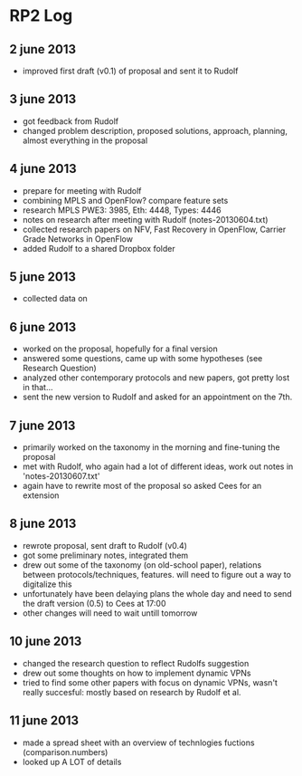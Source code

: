 RP2 Log
=======

2 june 2013
-----------
 - improved first draft (v0.1) of proposal and sent it to Rudolf

3 june 2013
-----------
 - got feedback from Rudolf
 - changed problem description, proposed solutions, approach, planning, almost everything in the proposal

4 june 2013
-----------
 - prepare for meeting with Rudolf
 - combining MPLS and OpenFlow? compare feature sets
  - research MPLS PWE3: 3985, Eth: 4448, Types: 4446
 - notes on research after meeting with Rudolf (notes-20130604.txt)
 - collected research papers on NFV, Fast Recovery in OpenFlow, Carrier Grade Networks in OpenFlow
 - added Rudolf to a shared Dropbox folder

5 june 2013
-----------
 - collected data on 

6 june 2013
-----------
 - worked on the proposal, hopefully for a final version
 - answered some questions, came up with some hypotheses (see Research Question)
 - analyzed other contemporary protocols and new papers, got pretty lost in that...
 - sent the new version to Rudolf and asked for an appointment on the 7th.

7 june 2013
-----------
 - primarily worked on the taxonomy in the morning and fine-tuning the proposal
 - met with Rudolf, who again had a lot of different ideas, work out notes in 'notes-20130607.txt'
 - again have to rewrite most of the proposal so asked Cees for an extension

8 june 2013
-----------
 - rewrote proposal, sent draft to Rudolf (v0.4)
 - got some preliminary notes, integrated them
 - drew out some of the taxonomy (on old-school paper), relations between protocols/techniques, features. will need to figure out a way to digitalize this
 - unfortunately have been delaying plans the whole day and need to send the draft version (0.5) to Cees at 17:00
 - other changes will need to wait untill tomorrow

10 june 2013
------------
 - changed the research question to reflect Rudolfs suggestion
 - drew out some thoughts on how to implement dynamic VPNs
 - tried to find some other papers with focus on dynamic VPNs, wasn't really succesful: mostly based on research by Rudolf et al.

11 june 2013
------------
 - made a spread sheet with an overview of technlogies fuctions (comparison.numbers)
 - looked up A LOT of details

